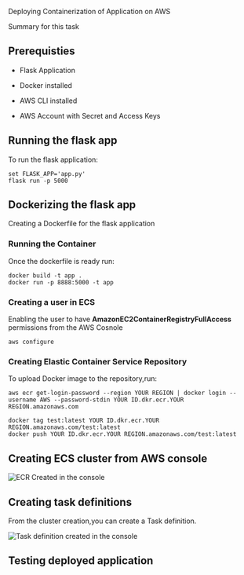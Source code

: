 Deploying Containerization of  Application on AWS

Summary for this task [](https://drive.google.com/file/d/1BM4ztwi2p7oTxYsjE4_tJdk8FqDf5Lqe/view?usp=sharing)

## Prerequisties
- Flask Application

- Docker installed

- AWS CLI installed

- AWS Account with Secret and Access Keys

## Running the flask app
To run the flask application:

```
set FLASK_APP='app.py'
flask run -p 5000
```

## Dockerizing the flask app
Creating a  Dockerfile for the flask application

### Running the Container
Once the dockerfile is ready run:

```
docker build -t app .
docker run -p 8888:5000 -t app
```
### Creating a user in ECS
Enabling the user to have **AmazonEC2ContainerRegistryFullAccess** permissions from the AWS Cosnole

```aws configure ```

### Creating Elastic Container Service Repository

To upload Docker image to the repository,run:

```
aws ecr get-login-password --region YOUR REGION | docker login --username AWS --password-stdin YOUR ID.dkr.ecr.YOUR REGION.amazonaws.com
```

```
docker tag test:latest YOUR ID.dkr.ecr.YOUR REGION.amazonaws.com/test:latest
docker push YOUR ID.dkr.ecr.YOUR REGION.amazonaws.com/test:latest
```

## Creating ECS cluster from AWS console
![ECR Created in the console]()

## Creating task definitions
From the cluster creation,you can create a Task definition.

![Task definition created in the console]()

## Testing deployed application
